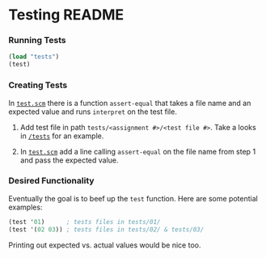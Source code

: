 # Testing README

### Running Tests
```scheme    
(load "tests")
(test)
```

### Creating Tests
In [```test.scm```](/Jupiter/test.scm) there is a function ```assert-equal``` that takes a file name and an
expected value and runs ```interpret``` on the test file.

1. Add test file in path ```tests/<assignment #>/<test file #>```. Take a looks in [```/tests```](/Jupiter/tests) for an example.

2. In [```test.scm```](/Jupiter/test.scm) add a line calling ```assert-equal``` on the file name from step 1 and pass the expected value.


### Desired Functionality
Eventually the goal is to beef up the ```test``` function. Here are some potential examples:
```scheme
(test '01)      ; tests files in tests/01/
(test '(02 03)) ; tests files in tests/02/ & tests/03/
```
Printing out expected vs. actual values would be nice too.

